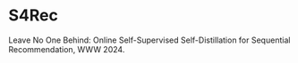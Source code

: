 # S4Rec
Leave No One Behind: Online Self-Supervised Self-Distillation for Sequential Recommendation, WWW 2024.
